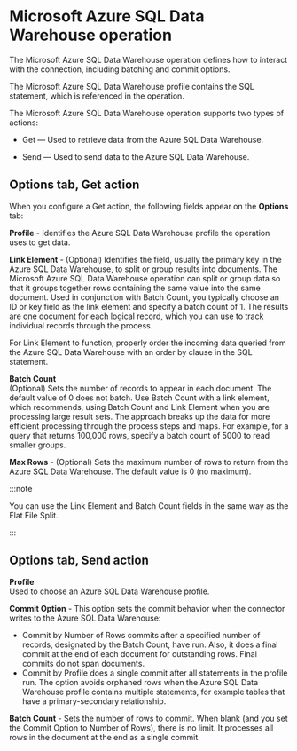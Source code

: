 # Microsoft Azure SQL Data Warehouse operation 

<head>
  <meta name="guidename" content="Integration"/>
  <meta name="context" content="GUID-c15adf6c-255b-4814-86df-7f1cf2e7e923"/>
</head>


The Microsoft Azure SQL Data Warehouse operation defines how to interact with the connection, including batching and commit options.

The Microsoft Azure SQL Data Warehouse profile contains the SQL statement, which is referenced in the operation.

The Microsoft Azure SQL Data Warehouse operation supports two types of actions:

-   Get — Used to retrieve data from the Azure SQL Data Warehouse.

-   Send — Used to send data to the Azure SQL Data Warehouse.


## **Options** tab, Get action 

When you configure a Get action, the following fields appear on the **Options** tab:


  

**Profile** - 
  Identifies the Azure SQL Data Warehouse profile the operation uses to get data.

**Link Element** - 
  \(Optional\) Identifies the field, usually the primary key in the Azure SQL Data Warehouse, to split or group results into documents. The Microsoft Azure SQL Data Warehouse operation can split or group data so that it groups together rows containing the same value into the same document. Used in conjunction with Batch Count, you typically choose an ID or key field as the link element and specify a batch count of 1. The results are one document for each logical record, which you can use to track individual records through the process.

For Link Element to function, properly order the incoming data queried from the Azure SQL Data Warehouse with an order by clause in the SQL statement.

**Batch Count**   
  \(Optional\) Sets the number of records to appear in each document. The default value of 0 does not batch. Use Batch Count with a link element, which recommends, using Batch Count and Link Element when you are processing large result sets. The approach breaks up the data for more efficient processing through the process steps and maps. For example, for a query that returns 100,000 rows, specify a batch count of 5000 to read smaller groups.

**Max Rows** - 
  \(Optional\) Sets the maximum number of rows to return from the Azure SQL Data Warehouse. The default value is 0 \(no maximum\).

:::note

You can use the Link Element and Batch Count fields in the same way as the Flat File Split.

:::

## Options tab, Send action 



**Profile**   
 Used to choose an Azure SQL Data Warehouse profile.

**Commit Option** - 
 This option sets the commit behavior when the connector writes to the Azure SQL Data Warehouse:
-   Commit by Number of Rows commits after a specified number of records, designated by the Batch Count, have run. Also, it does a final commit at the end of each document for outstanding rows. Final commits do not span documents.
  -   Commit by Profile does a single commit after all statements in the profile run. The option avoids orphaned rows when the Azure SQL Data Warehouse profile contains multiple statements, for example tables that have a primary-secondary relationship.


**Batch Count** - 
 Sets the number of rows to commit. When blank \(and you set the Commit Option to Number of Rows\), there is no limit. It processes all rows in the document at the end as a single commit.